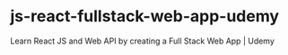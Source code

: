 # js-react-fullstack-web-app-udemy
Learn React JS and Web API by creating a Full Stack Web App | Udemy
